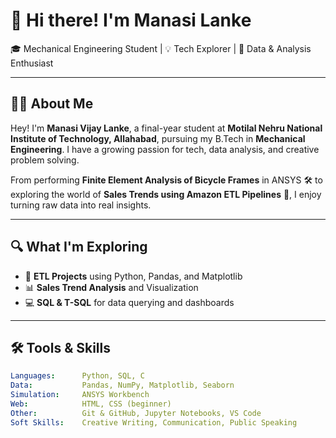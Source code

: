 # 👋 Hi there! I'm Manasi Lanke

🎓 Mechanical Engineering Student | 💡 Tech Explorer | 🎯 Data & Analysis Enthusiast

---

## 👩‍🎓 About Me

Hey! I'm **Manasi Vijay Lanke**, a final-year student at **Motilal Nehru National Institute of Technology, Allahabad**, pursuing my B.Tech in **Mechanical Engineering**. I have a growing passion for tech, data analysis, and creative problem solving.

From performing **Finite Element Analysis of Bicycle Frames** in ANSYS 🛠️ to exploring the world of **Sales Trends using Amazon ETL Pipelines** 🛒, I enjoy turning raw data into real insights.

---

## 🔍 What I'm Exploring

- 🧪 **ETL Projects** using Python, Pandas, and Matplotlib
- 📊 **Sales Trend Analysis** and Visualization
- 💻 **SQL & T-SQL** for data querying and dashboards


---

## 🛠️ Tools & Skills

```yaml
Languages:      Python, SQL, C
Data:           Pandas, NumPy, Matplotlib, Seaborn
Simulation:     ANSYS Workbench
Web:            HTML, CSS (beginner)
Other:          Git & GitHub, Jupyter Notebooks, VS Code
Soft Skills:    Creative Writing, Communication, Public Speaking

